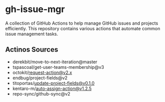 # gh-issue-mgr

A collection of GitHub Actions to help manage GitHub issues and projects efficiently. This repository contains various actions that automate common issue management tasks.

## Actinos Sources

- derekbit/move-to-next-iteration@master
- tspascoal/get-user-teams-membership@v3
- octokit/request-action@v2.x
- endbug/project-fields@v2
- titoportas/update-project-fields@v0.1.0
- kentaro-m/auto-assign-action@v1.2.5 
- repo-sync/github-sync@v2